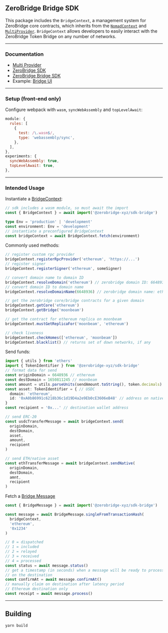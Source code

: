## ZeroBridge Bridge SDK

This package includes the `BridgeContext`, a management system for ZeroBridge core
contracts, which inherits from the [`NomadContext`](https://www.npmjs.com/package/@zerobridge-xyz/sdk) and [`MultiProvider`](https://www.npmjs.com/package/@zerobridge-xyz/multi-provider). `BridgeContext` allows
developers to easily interact with the ZeroBridge Token Bridge on any number of
networks.

-------------------------

### Documentation
 - [Multi Provider](https://docs.zerobridge.xyz/multi-provider/)
 - [ZeroBridge SDK](https://docs.zerobridge.xyz/sdk/)
 - [ZeroBridge Bridge SDK](https://docs.zerobridge.xyz/sdk-bridge/)
 - Example: [Bridge UI](https://github.com/zerobridge-xyz/examples/tree/main/packages/sdk-bridge-integration)

-------------------------

### Setup (front-end only)

Configure webpack with `wasm`, `syncWebAssembly` and `topLevelAwait`:

```js
module: {
  rules: [
    {
      test: /\.wasm$/,
      type: 'webassembly/sync',
    },
  ],
},
experiments: {
  syncWebAssembly: true,
  topLevelAwait: true,
},
```

-------------------------

### Intended Usage

Instantiate a [BridgeContext](https://docs.zerobridge.xyz/sdk-bridge/classes/bridgecontext):

```ts
// sdk includes a wasm module, so must await the import
const { BridgeContext } = await import('@zerobridge-xyz/sdk-bridge')

type Env = 'production' | 'development'
const environment: Env = 'development'
// instantiate a preconfigured BridgeContext
const bridgeContext = await BridgeContext.fetch(environment)
```

Commonly used methods:

```ts
// register custom rpc provider
bridgeContext.registerRpcProvider('ethereum', 'https://...')
// register signer
bridgeContext.registerSigner('ethereum', someSigner)

// convert domain name to domain ID
bridgeContext.resolveDomain('ethereum') // zerobridge domain ID: 6648936
// convert domain ID to domain name
bridgeContext.resolveDomainName(6648936) // zerobridge domain name: ethereum

// get the zerobridge core/bridge contracts for a given domain
bridgeContext.getCore('ethereum')
bridgeContext.getBridge('moonbeam')

// get the contract for ethereum replica on moonbeam
bridgeContext.mustGetReplicaFor('moonbeam', 'ethereum')

// check liveness
bridgeContext.checkHomes(['ethereum', 'moonbeam'])
bridgeContext.blacklist() // returns set of down networks, if any
```

Send funds:

```ts
import { utils } from 'ethers'
import { TokenIdentifier } from '@zerobridge-xyz/sdk-bridge'
// format data for send
const originDomain = 6648936 // ethereum
const destDomain = 1650811245 // moonbeam
const amount = utils.parseUnits(sendAmount.toString(), token.decimals)
const asset: TokenIdentifier = { // USDC
  domain: 'ethereum',
  id: '0xA0b86991c6218b36c1d19D4a2e9Eb0cE3606eB48' // address on native chain
}
const recipient = '0x...' // destination wallet address

// send ERC-20
const usdcTransferMessage = await bridgeContext.send(
  originDomain,
  destDomain,
  asset,
  amount,
  recipient
)

// send ETH/native asset
const ethTransferMessage = await bridgeContext.sendNative(
  originDomain,
  destDomain,
  amnt,
  recipient
)
```

Fetch a [Bridge Message](https://docs.zerobridge.xyz/sdk-bridge/classes/bridgemessage)

```ts
const { BridgeMessage } = await import('@zerobridge-xyz/sdk-bridge')

const message = await BridgeMessage.singleFromTransactionHash(
  bridgeContext,
  'ethereum',
  '0x1234'
)

// 0 = dispatched
// 1 = included
// 2 = relayed
// 3 = received
// 4 = processed
const status = await message.status()
// get a timestamp (in seconds) when a message will be ready to process
// on the destination
const confirmAt = await message.confirmAt()
// manually claim on destination after latency period
// Ethereum destination only
const receipt = await message.process()
```

-------------------------

## Building

```
yarn build
```
